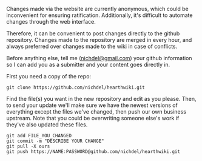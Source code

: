 Changes made via the website are currently anonymous, which could be inconvenient for ensuring ratification. Additionally, it's difficult to automate changes through the web interface.

Therefore, it can be convenient to post changes directly to the github repository. Changes made to the repository are merged in every hour, and always preferred over changes made to the wiki in case of conflicts.

Before anything else, tell me (nichdel@gmail.com) your github information so I can add you as a submitter and your content goes directly in.

First you need a copy of the repo:

    git clone https://github.com/nichdel/hearthwiki.git

Find the file(s) you want in the new repository and edit as you please. Then, to send your update we'll make sure we have the newest versions of everything except the files we've changed, then push our own business upstream. Note that you could be overwriting someone else's work if they've also updated these files.

    git add FILE_YOU_CHANGED
    git commit -m "DESCRIBE YOUR CHANGE"
    git pull -X ours
    git push https://NAME:PASSWORD@github.com/nichdel/hearthwiki.git